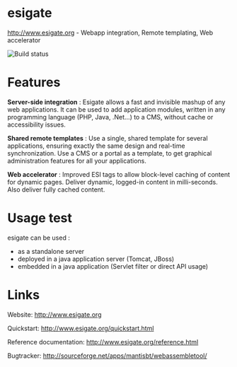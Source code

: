 esigate 
=======

http://www.esigate.org - Webapp integration, Remote templating, Web accelerator 

![Build status](http://esigate.org/esigate-status.svg)

# Features
**Server-side integration** : Esigate allows a fast and invisible mashup of any web applications.
It can be used to add application modules, written in any programming language (PHP, Java, .Net...) to a CMS, without cache or accessibility issues.

**Shared remote templates** : Use a single, shared template for several applications, ensuring exactly the same design and real-time synchronization. Use a CMS or a portal as a template, to get graphical administration features for all your applications.


**Web accelerator** : Improved ESI tags to allow block-level caching of content for dynamic pages. Deliver dynamic, logged-in content in milli-seconds. Also deliver fully cached content.

# Usage test

esigate can be used : 
* as a standalone server
* deployed in a java application server (Tomcat, JBoss)
* embedded in a java application (Servlet filter or direct API usage)

# Links

Website: http://www.esigate.org

Quickstart:
http://www.esigate.org/quickstart.html

Reference documentation:
http://www.esigate.org/reference.html

Bugtracker:
http://sourceforge.net/apps/mantisbt/webassembletool/